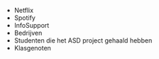 - Netflix
- Spotify
- InfoSupport
- Bedrijven
- Studenten die het ASD project gehaald hebben
- Klasgenoten